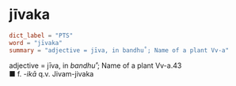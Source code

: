 # jīvaka

``` toml
dict_label = "PTS"
word = "jīvaka"
summary = "adjective = jīva, in bandhu˚; Name of a plant Vv-a"
```

adjective = jīva, in *bandhu˚*; Name of a plant Vv\-a.43  
■ f. *\-ikā* q.v. Jivam\-jivaka

